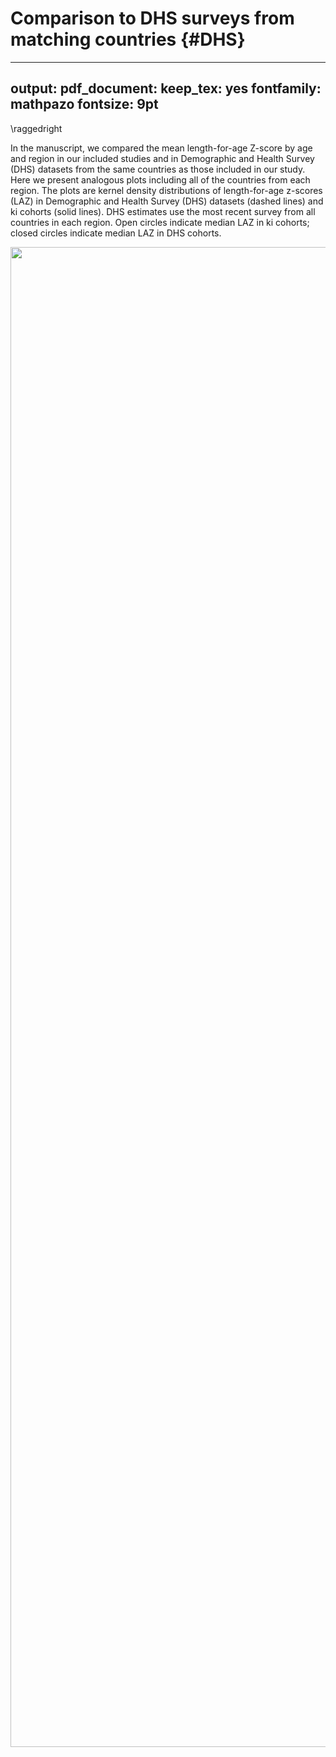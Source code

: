 # Comparison to DHS surveys from matching countries {#DHS}

---
output:
  pdf_document:
    keep_tex: yes
fontfamily: mathpazo
fontsize: 9pt
---

\raggedright

In the manuscript, we compared the mean length-for-age Z-score by age and region in our included studies and in Demographic and Health Survey (DHS) datasets from the same countries as those included in our study. Here we present analogous plots including all of the countries from each region. The plots are kernel density distributions of length-for-age z-scores (LAZ) in Demographic and Health Survey (DHS) datasets (dashed lines) and ki cohorts (solid lines). DHS estimates use the most recent survey from all countries in each region. Open circles indicate median LAZ in ki cohorts; closed circles indicate median LAZ in DHS cohorts. 





<img src="C:/Users/andre/Documents/HBGDki/stunting//ki-longitudinal-manuscripts/figures/stunting/fig-laz-2-density_dhs-overall_region--allage-primary.png" width="2400" />

